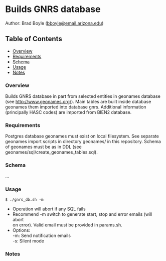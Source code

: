 # Builds GNRS database

Author: Brad Boyle (bboyle@email.arizona.edu)  

## Table of Contents

- [Overview](#Overview)
- [Requirements](#Requirements)
- [Schema](#Schema)
- [Usage](#Usage)
- [Notes](#Notes)

### <a name="Overview"></a>Overview

Builds GNRS database in part from selected entities in geonames database (see http://www.geonames.org/). Main tables are built inside database geonames them imported into database gnrs. Additional information (principally HASC codes) are imported from BIEN2 database.

### <a name="Requirements"></a>Requirements

Postgres database geonames must exist on local filesystem. See separate geonames import scripts in directory geonames/ in this repository. Schema of geonames must be as in DDL (see geonames/sql/create_geonames_tables.sql).

### <a name="Schema"></a>Schema

...

### <a name="Usage"></a>Usage

```
$ ./gnrs_db.sh -m

```

  * Operation will abort if any SQL fails
  * Recommend -m switch to generate start, stop and error emails (will abort  
    on error). Valid email must be provided in params.sh.
  * Options:  
  	-m: Send notification emails  
  	-s: Silent mode  
  	


### <a name="Notes"></a>Notes

